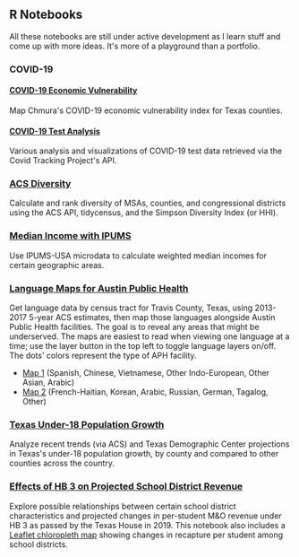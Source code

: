 ## R Notebooks
All these notebooks are still under active development as I learn stuff and come up with more ideas. It's more of a playground than a portfolio.

### COVID-19
#### [COVID-19 Economic Vulnerability](https://shalbrook.github.io/covid-19-economic-vulnerability/)
Map Chmura's COVID-19 economic vulnerability index for Texas counties.

#### [COVID-19 Test Analysis](https://shalbrook.github.io/covid-19-test-analysis/)
Various analysis and visualizations of COVID-19 test data retrieved via the Covid Tracking Project's API.

### [ACS Diversity](https://shalbrook.github.io/acs-diversity/)
Calculate and rank diversity of MSAs, counties, and congressional districts using the ACS API, tidycensus, and the Simpson Diversity Index (or HHI).

### [Median Income with IPUMS](https://shalbrook.github.io/median-income-with-ipums/)
Use IPUMS-USA microdata to calculate weighted median incomes for certain geographic areas.

### [Language Maps for Austin Public Health](https://shalbrook.github.io/language-maps-for-aph/)
Get language data by census tract for Travis County, Texas, using 2013-2017 5-year ACS estimates, then map those languages alongside Austin Public Health facilities. The goal is to reveal any areas that might be underserved. The maps are easiest to read when viewing one language at a time; use the layer button in the top left to toggle language layers on/off. The dots' colors represent the type of APH facility.
* [Map 1](https://shalbrook.github.io/language-maps-for-aph/map1.html) (Spanish, Chinese, Vietnamese, Other Indo-European, Other Asian, Arabic)
* [Map 2](https://shalbrook.github.io/language-maps-for-aph/map2.html) (French-Haitian, Korean, Arabic, Russian, German, Tagalog, Other)

### [Texas Under-18 Population Growth](https://shalbrook.github.io/texas-under-18-pop-growth/)
Analyze recent trends (via ACS) and Texas Demographic Center projections in Texas's under-18 population growth, by county and compared to other counties across the country.

### [Effects of HB 3 on Projected School District Revenue](https://shalbrook.github.io/hb3-school-districts/)
Explore possible relationships between certain school district characteristics and projected changes in per-student M&O revenue under HB 3 as passed by the Texas House in 2019. This notebook also includes a [Leaflet chloropleth map](https://shalbrook.github.io/hb3-school-districts/map_recapdiff_ada.html) showing changes in recapture per student among school districts.
